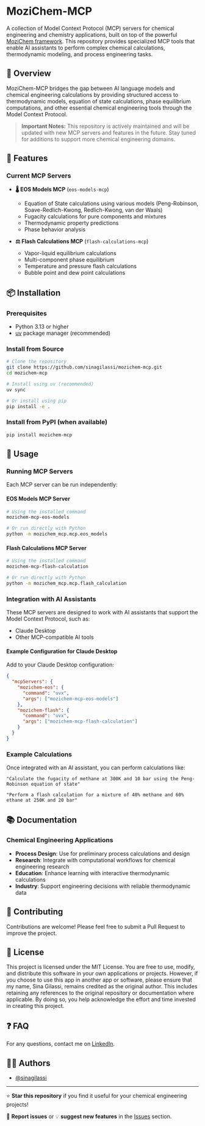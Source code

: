 # MoziChem-MCP

A collection of Model Context Protocol (MCP) servers for chemical engineering and chemistry applications, built on top of the powerful [MoziChem framework](https://github.com/sinagilassi/mozichem-hub). This repository provides specialized MCP tools that enable AI assistants to perform complex chemical calculations, thermodynamic modeling, and process engineering tasks.

## 🧪 Overview

MoziChem-MCP bridges the gap between AI language models and chemical engineering calculations by providing structured access to thermodynamic models, equation of state calculations, phase equilibrium computations, and other essential chemical engineering tools through the Model Context Protocol.

> **Important Notes:**
> This repository is actively maintained and will be updated with new MCP servers and features in the future. Stay tuned for additions to support more chemical engineering domains.

## 🚀 Features

### Current MCP Servers

- **🌡️ EOS Models MCP** (`eos-models-mcp`)
  - Equation of State calculations using various models (Peng-Robinson, Soave-Redlich-Kwong, Redlich-Kwong, van der Waals)
  - Fugacity calculations for pure components and mixtures
  - Thermodynamic property predictions
  - Phase behavior analysis

- **⚖️ Flash Calculations MCP** (`flash-calculations-mcp`)
  - Vapor-liquid equilibrium calculations
  - Multi-component phase equilibrium
  - Temperature and pressure flash calculations
  - Bubble point and dew point calculations

## 📦 Installation

### Prerequisites

- Python 3.13 or higher
- [uv](https://docs.astral.sh/uv/) package manager (recommended)

### Install from Source

```bash
# Clone the repository
git clone https://github.com/sinagilassi/mozichem-mcp.git
cd mozichem-mcp

# Install using uv (recommended)
uv sync

# Or install using pip
pip install -e .
```

### Install from PyPI (when available)

```bash
pip install mozichem-mcp
```

## 🔧 Usage

### Running MCP Servers

Each MCP server can be run independently:

#### EOS Models MCP Server

```bash
# Using the installed command
mozichem-mcp-eos-models

# Or run directly with Python
python -m mozichem_mcp.mcp.eos_models
```

#### Flash Calculations MCP Server

```bash
# Using the installed command
mozichem-mcp-flash-calculation

# Or run directly with Python
python -m mozichem_mcp.mcp.flash_calculation
```

### Integration with AI Assistants

These MCP servers are designed to work with AI assistants that support the Model Context Protocol, such as:

- Claude Desktop
- Other MCP-compatible AI tools

#### Example Configuration for Claude Desktop

Add to your Claude Desktop configuration:

```json
{
  "mcpServers": {
    "mozichem-eos": {
      "command": "uvx",
      "args": ["mozichem-mcp-eos-models"]
    },
    "mozichem-flash": {
      "command": "uvx",
      "args": ["mozichem-mcp-flash-calculation"]
    }
  }
}
```

### Example Calculations

Once integrated with an AI assistant, you can perform calculations like:

```text
"Calculate the fugacity of methane at 300K and 10 bar using the Peng-Robinson equation of state"

"Perform a flash calculation for a mixture of 40% methane and 60% ethane at 250K and 20 bar"
```

## 📚 Documentation

### Chemical Engineering Applications

- **Process Design**: Use for preliminary process calculations and design
- **Research**: Integrate with computational workflows for chemical engineering research
- **Education**: Enhance learning with interactive thermodynamic calculations
- **Industry**: Support engineering decisions with reliable thermodynamic data

## 🤝 Contributing

Contributions are welcome! Please feel free to submit a Pull Request to improve the project.

## 📝 License

This project is licensed under the MIT License. You are free to use, modify, and distribute this software in your own applications or projects. However, if you choose to use this app in another app or software, please ensure that my name, Sina Gilassi, remains credited as the original author. This includes retaining any references to the original repository or documentation where applicable. By doing so, you help acknowledge the effort and time invested in creating this project.

## ❓ FAQ

For any questions, contact me on [LinkedIn](https://www.linkedin.com/in/sina-gilassi/).

## 👨‍💻 Authors

- [@sinagilassi](https://www.github.com/sinagilassi)

---

⭐ **Star this repository** if you find it useful for your chemical engineering projects!

🐛 **Report issues** or 💡 **suggest new features** in the [Issues](https://github.com/sinagilassi/mozichem-mcp/issues) section.
